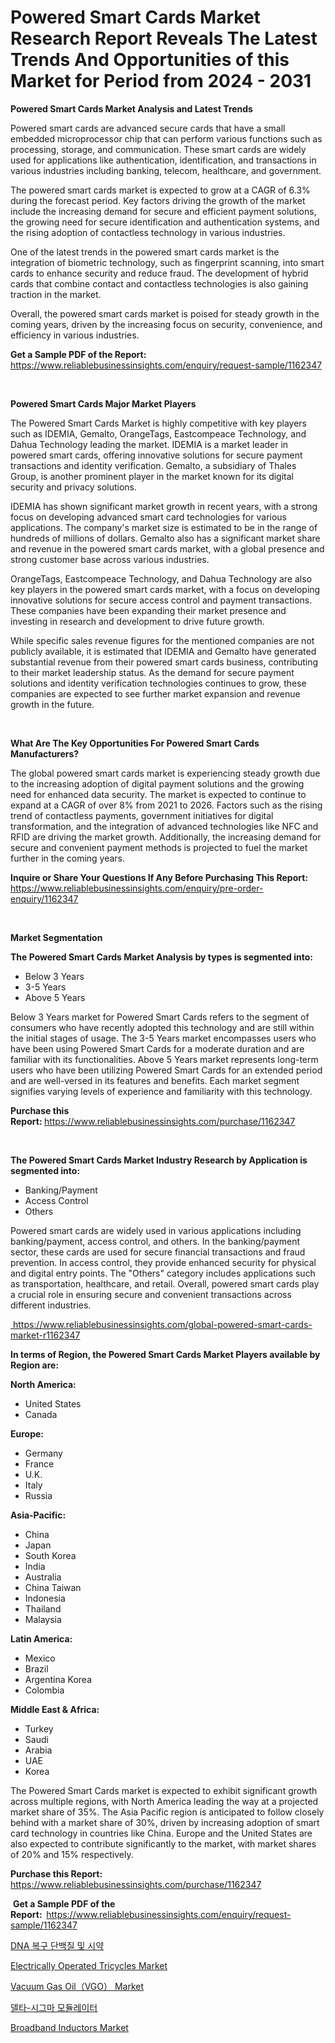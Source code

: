 <p><h1>Powered Smart Cards Market Research Report Reveals The Latest Trends And Opportunities of this Market for Period from 2024 - 2031</h1></p><p><strong>Powered Smart Cards Market Analysis and Latest Trends</strong></p>
<p><p>Powered smart cards are advanced secure cards that have a small embedded microprocessor chip that can perform various functions such as processing, storage, and communication. These smart cards are widely used for applications like authentication, identification, and transactions in various industries including banking, telecom, healthcare, and government.</p><p>The powered smart cards market is expected to grow at a CAGR of 6.3% during the forecast period. Key factors driving the growth of the market include the increasing demand for secure and efficient payment solutions, the growing need for secure identification and authentication systems, and the rising adoption of contactless technology in various industries.</p><p>One of the latest trends in the powered smart cards market is the integration of biometric technology, such as fingerprint scanning, into smart cards to enhance security and reduce fraud. The development of hybrid cards that combine contact and contactless technologies is also gaining traction in the market.</p><p>Overall, the powered smart cards market is poised for steady growth in the coming years, driven by the increasing focus on security, convenience, and efficiency in various industries.</p></p>
<p><strong>Get a Sample PDF of the Report:&nbsp;</strong> <a href="https://www.reliablebusinessinsights.com/enquiry/request-sample/1162347">https://www.reliablebusinessinsights.com/enquiry/request-sample/1162347</a></p>
<p>&nbsp;</p>
<p><strong>Powered Smart Cards Major Market Players</strong></p>
<p><p>The Powered Smart Cards Market is highly competitive with key players such as IDEMIA, Gemalto, OrangeTags, Eastcompeace Technology, and Dahua Technology leading the market. IDEMIA is a market leader in powered smart cards, offering innovative solutions for secure payment transactions and identity verification. Gemalto, a subsidiary of Thales Group, is another prominent player in the market known for its digital security and privacy solutions.</p><p>IDEMIA has shown significant market growth in recent years, with a strong focus on developing advanced smart card technologies for various applications. The company's market size is estimated to be in the range of hundreds of millions of dollars. Gemalto also has a significant market share and revenue in the powered smart cards market, with a global presence and strong customer base across various industries.</p><p>OrangeTags, Eastcompeace Technology, and Dahua Technology are also key players in the powered smart cards market, with a focus on developing innovative solutions for secure access control and payment transactions. These companies have been expanding their market presence and investing in research and development to drive future growth.</p><p>While specific sales revenue figures for the mentioned companies are not publicly available, it is estimated that IDEMIA and Gemalto have generated substantial revenue from their powered smart cards business, contributing to their market leadership status. As the demand for secure payment solutions and identity verification technologies continues to grow, these companies are expected to see further market expansion and revenue growth in the future.</p></p>
<p>&nbsp;</p>
<p><strong>What Are The Key Opportunities For Powered Smart Cards Manufacturers?</strong></p>
<p><p>The global powered smart cards market is experiencing steady growth due to the increasing adoption of digital payment solutions and the growing need for enhanced data security. The market is expected to continue to expand at a CAGR of over 8% from 2021 to 2026. Factors such as the rising trend of contactless payments, government initiatives for digital transformation, and the integration of advanced technologies like NFC and RFID are driving the market growth. Additionally, the increasing demand for secure and convenient payment methods is projected to fuel the market further in the coming years.</p></p>
<p><strong>Inquire or Share Your Questions If Any Before Purchasing This Report:</strong> <a href="https://www.reliablebusinessinsights.com/enquiry/pre-order-enquiry/1162347">https://www.reliablebusinessinsights.com/enquiry/pre-order-enquiry/1162347</a></p>
<p>&nbsp;</p>
<p><strong>Market Segmentation</strong></p>
<p><strong>The Powered Smart Cards Market Analysis by types is segmented into:</strong></p>
<p><ul><li>Below 3 Years</li><li>3-5 Years</li><li>Above 5 Years</li></ul></p>
<p><p>Below 3 Years market for Powered Smart Cards refers to the segment of consumers who have recently adopted this technology and are still within the initial stages of usage. The 3-5 Years market encompasses users who have been using Powered Smart Cards for a moderate duration and are familiar with its functionalities. Above 5 Years market represents long-term users who have been utilizing Powered Smart Cards for an extended period and are well-versed in its features and benefits. Each market segment signifies varying levels of experience and familiarity with this technology.</p></p>
<p><strong>Purchase this Report:&nbsp;</strong><a href="https://www.reliablebusinessinsights.com/purchase/1162347">https://www.reliablebusinessinsights.com/purchase/1162347</a></p>
<p>&nbsp;</p>
<p><strong>The Powered Smart Cards Market Industry Research by Application is segmented into:</strong></p>
<p><ul><li>Banking/Payment</li><li>Access Control</li><li>Others</li></ul></p>
<p><p>Powered smart cards are widely used in various applications including banking/payment, access control, and others. In the banking/payment sector, these cards are used for secure financial transactions and fraud prevention. In access control, they provide enhanced security for physical and digital entry points. The "Others" category includes applications such as transportation, healthcare, and retail. Overall, powered smart cards play a crucial role in ensuring secure and convenient transactions across different industries.</p></p>
<p><a href="https://www.reliablebusinessinsights.com/global-powered-smart-cards-market-r1162347">&nbsp;https://www.reliablebusinessinsights.com/global-powered-smart-cards-market-r1162347</a></p>
<p><strong>In terms of Region, the Powered Smart Cards Market Players available by Region are:</strong></p>
<p>
    <p> <strong> North America: </strong>
        <ul>
            <li>United States</li>
            <li>Canada</li>
        </ul>
        </p> 
    <p> <strong> Europe: </strong>
        <ul>
            <li>Germany</li>
            <li>France</li>
            <li>U.K.</li>
            <li>Italy</li>
            <li>Russia</li>
        </ul>
        </p> 
    <p> <strong> Asia-Pacific: </strong>
        <ul>
            <li>China</li>
            <li>Japan</li>
            <li>South Korea</li>
            <li>India</li>
            <li>Australia</li>
            <li>China Taiwan</li>
            <li>Indonesia</li>
            <li>Thailand</li>
            <li>Malaysia</li>
        </ul>
        </p> 
    <p> <strong> Latin America: </strong>
        <ul>
            <li>Mexico</li>
            <li>Brazil</li>
            <li>Argentina Korea</li>
            <li>Colombia</li>
        </ul>
        </p> 
    <p> <strong> Middle East & Africa: </strong>
        <ul>
            <li>Turkey</li>
            <li>Saudi</li>
            <li>Arabia</li>
            <li>UAE</li>
            <li>Korea</li>
        </ul>
    </p>
    </p>
<p><p>The Powered Smart Cards market is expected to exhibit significant growth across multiple regions, with North America leading the way at a projected market share of 35%. The Asia Pacific region is anticipated to follow closely behind with a market share of 30%, driven by increasing adoption of smart card technology in countries like China. Europe and the United States are also expected to contribute significantly to the market, with market shares of 20% and 15% respectively.</p></p>
<p><strong>Purchase this Report: </strong><a href="https://www.reliablebusinessinsights.com/purchase/1162347">https://www.reliablebusinessinsights.com/purchase/1162347</a></p>
<p>&nbsp;<strong>Get a Sample PDF of the Report:&nbsp;&nbsp;</strong><a href="https://www.reliablebusinessinsights.com/enquiry/request-sample/1162347">https://www.reliablebusinessinsights.com/enquiry/request-sample/1162347</a></p>
<p><strong></strong></p>
<p><p><a href="https://medium.com/@antosuigrtley99783676/dna-%EC%88%98%EB%A6%AC-%EB%8B%A8%EB%B0%B1%EC%A7%88-%EB%B0%8F-%EC%8B%9C%EC%95%BD-%EC%8B%9C%EC%9E%A5-%EC%9C%A0%ED%98%95-%EC%9D%91%EC%9A%A9-%EB%B0%8F-%EC%A7%80%EB%A6%AC%EB%B3%84-%EC%A2%85%ED%95%A9-%ED%8F%89%EA%B0%80-b454118414e8">DNA 복구 단백질 및 시약</a></p><p><a href="https://github.com/cameroneffertz/Market-Research-Report-List-1/blob/main/electrically-operated-tricycles-market.md">Electrically Operated Tricycles Market</a></p><p><a href="https://github.com/MyrticeDare2023/Market-Research-Report-List-1/blob/main/vacuum-gas-oilvgo-market.md">Vacuum Gas Oil（VGO） Market</a></p><p><a href="https://medium.com/@luffiazaza/%EB%8D%B8%ED%83%80-%EC%8B%9C%EA%B7%B8%EB%A7%88-%EB%B3%80%EC%A1%B0%EA%B8%B0-%EC%8B%9C%EC%9E%A5-%EC%84%B1%EA%B3%B5%EC%A0%81%EC%9D%B8-%EB%B9%84%EC%A6%88%EB%8B%88%EC%8A%A4-%EC%A0%84%EB%9E%B5%EC%9D%98-%ED%95%B5%EC%8B%AC-2031%EB%85%84%EA%B9%8C%EC%A7%80-%EC%98%88%EC%B8%A1%ED%95%98%EA%B8%B0-9d169cedcec8">델타-시그마 모듈레이터</a></p><p><a href="https://issuu.com/reportprime-2/docs/broadband-inductors-market-size-2030.pptx">Broadband Inductors Market</a></p></p>